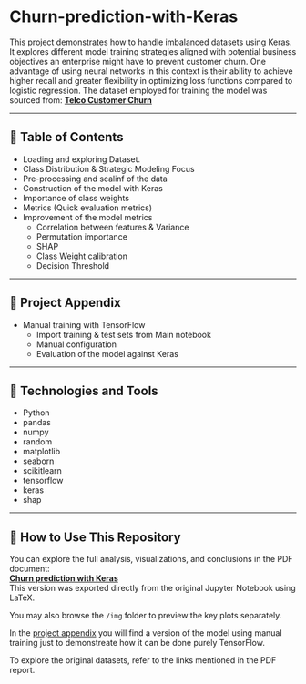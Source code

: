 # Churn-prediction-with-Keras
This project demonstrates how to handle imbalanced datasets using Keras. 
It explores different model training strategies aligned with potential business objectives an enterprise might have to prevent customer churn. 
One advantage of using neural networks in this context is their ability to achieve higher recall and greater flexibility in optimizing 
loss functions compared to logistic regression. 
The dataset employed for training the model was sourced from: 
**[Telco Customer Churn](https://www.kaggle.com/datasets/blastchar/telco-customer-churn)**

---

## 📑 Table of Contents
- Loading and exploring Dataset.
- Class Distribution & Strategic Modeling Focus
- Pre-processing and scalinf of the data
- Construction of the model with Keras
- Importance of class weights
- Metrics (Quick evaluation metrics)
- Improvement of the model metrics
  - Correlation between features & Variance
  - Permutation importance
  - SHAP
  - Class Weight calibration
  - Decision Threshold

---

## 🧩 Project Appendix
- Manual training with TensorFlow
    - Import training & test sets from Main notebook
    - Manual configuration
    - Evaluation of the model against Keras
 
---

## 🧰 Technologies and Tools
- Python
- pandas
- numpy
- random
- matplotlib
- seaborn
- scikitlearn
- tensorflow
- keras
- shap

---

## 📂 How to Use This Repository

You can explore the full analysis, visualizations, and conclusions in the PDF document:  
**[Churn prediction with Keras](https://)**  
This version was exported directly from the original Jupyter Notebook using LaTeX.

You may also browse the `/img` folder to preview the key plots separately.

In the [project appendix](https://) you will find a version of the model using manual training
just to demonstreate how it can be done purely TensorFlow.

To explore the original datasets, refer to the links mentioned in the PDF report.
